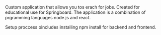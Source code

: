 Custom application that allows you tos erach for jobs. Created for educational use for Springboard. The application is a combination of prgramming languages node.js and react.

Setup proccess oincludes installing npm install for backend and frontend.